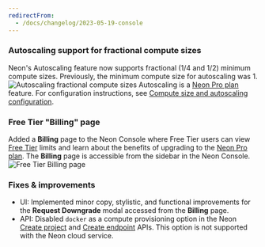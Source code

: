 ```yaml
---
redirectFrom:
  - /docs/changelog/2023-05-19-console
---
```


### Autoscaling support for fractional compute sizes

Neon's Autoscaling feature now supports fractional (1/4 and 1/2) minimum compute sizes. Previously, the minimum compute size for autoscaling was 1.
![Autoscaling fractional compute sizes](/docs/changelog/fractional_compute_sizes.png)
Autoscaling is a [Neon Pro plan](/docs/introduction/pro-plan) feature. For configuration instructions, see [Compute size and autoscaling configuration](/docs/manage/computes#compute-size-and-autoscaling-configuration).

### Free Tier "Billing" page

Added a **Billing** page to the Neon Console where Free Tier users can view [Free Tier](/docs/introduction/free-tier) limits and learn about the benefits of upgrading to the [Neon Pro plan](/docs/introduction/pro-plan). The **Billing** page is accessible from the sidebar in the Neon Console.
![Free Tier Billing page](/docs/changelog/free_tier_billing.jpg)

### Fixes & improvements

- UI: Implemented minor copy, stylistic, and functional improvements for the **Request Downgrade** modal accessed from the **Billing** page.
- API: Disabled `docker` as a compute provisioning option in the Neon [Create project](https://api-docs.neon.tech/reference/createproject) and [Create endpoint](https://api-docs.neon.tech/reference/createprojectendpoint) APIs. This option is not supported with the Neon cloud service.
